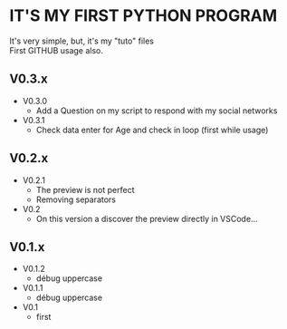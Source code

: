 # IT'S MY FIRST PYTHON PROGRAM
It's very simple, but, it's my "tuto" files  
First GITHUB usage also.

## V0.3.x
- V0.3.0
    - Add a Question on my script to respond with my social networks
- V0.3.1
    - Check data enter for Age and check in loop (first while usage)

## V0.2.x
- V0.2.1 
    - The preview is not perfect 
    - Removing separators
- V0.2 
    - On this version a discover the preview directly in VSCode...

## V0.1.x
- V0.1.2 
    - débug uppercase
- V0.1.1 
    - débug uppercase
- V0.1 
    - first